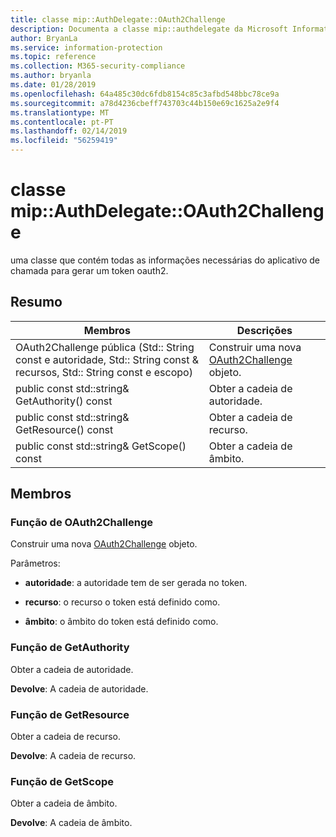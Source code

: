 ```yaml
---
title: classe mip::AuthDelegate::OAuth2Challenge
description: Documenta a classe mip::authdelegate da Microsoft Information Protection (MIP) SDK.
author: BryanLa
ms.service: information-protection
ms.topic: reference
ms.collection: M365-security-compliance
ms.author: bryanla
ms.date: 01/28/2019
ms.openlocfilehash: 64a485c30dc6fdb8154c85c3afbd548bbc78ce9a
ms.sourcegitcommit: a78d4236cbeff743703c44b150e69c1625a2e9f4
ms.translationtype: MT
ms.contentlocale: pt-PT
ms.lasthandoff: 02/14/2019
ms.locfileid: "56259419"
---
```

# <a name="class-mipauthdelegateoauth2challenge"></a>classe mip::AuthDelegate::OAuth2Challenge 
uma classe que contém todas as informações necessárias do aplicativo de chamada para gerar um token oauth2.
  
## <a name="summary"></a>Resumo
 Membros                        | Descrições                                
--------------------------------|---------------------------------------------
OAuth2Challenge pública (Std:: String const e autoridade, Std:: String const & recursos, Std:: String const e escopo)  |  Construir uma nova [OAuth2Challenge](class_mip_authdelegate_oauth2challenge.md) objeto.
public const std::string& GetAuthority() const  |  Obter a cadeia de autoridade.
public const std::string& GetResource() const  |  Obter a cadeia de recurso.
public const std::string& GetScope() const  |  Obter a cadeia de âmbito.
  
## <a name="members"></a>Membros
  
### <a name="oauth2challenge-function"></a>Função de OAuth2Challenge
Construir uma nova [OAuth2Challenge](class_mip_authdelegate_oauth2challenge.md) objeto.

Parâmetros:  
* **autoridade**: a autoridade tem de ser gerada no token. 


* **recurso**: o recurso o token está definido como. 


* **âmbito**: o âmbito do token está definido como.


  
### <a name="getauthority-function"></a>Função de GetAuthority
Obter a cadeia de autoridade.

  
**Devolve**: A cadeia de autoridade.
  
### <a name="getresource-function"></a>Função de GetResource
Obter a cadeia de recurso.

  
**Devolve**: A cadeia de recurso.
  
### <a name="getscope-function"></a>Função de GetScope
Obter a cadeia de âmbito.

  
**Devolve**: A cadeia de âmbito.
